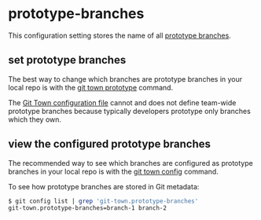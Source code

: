 # prototype-branches

This configuration setting stores the name of all
[prototype branches](../branch-types.md#prototype-branches).

## set prototype branches

The best way to change which branches are prototype branches in your local repo
is with the [git town prototype](../commands/prototype.md) command.

The [Git Town configuration file](../configuration-file.md) cannot and does not
define team-wide prototype branches because typically developers prototype only
branches which they own.

## view the configured prototype branches

The recommended way to see which branches are configured as prototype branches
in your local repo is with the [git town config](../commands/config.md) command.

To see how prototype branches are stored in Git metadata:

```bash
$ git config list | grep 'git-town.prototype-branches'
git-town.prototype-branches=branch-1 branch-2
```
